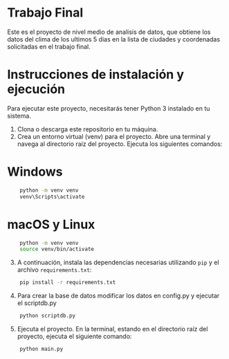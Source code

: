 # Trabajo Final

Este es el proyecto de nivel medio de analisis de datos, que obtiene 
los datos del clima de los ultimos 5 dias en la lista de ciudades y 
coordenadas solicitadas en el trabajo final.

# Instrucciones de instalación y ejecución

Para ejecutar este proyecto, necesitarás tener Python 3 instalado en tu sistema.
1. Clona o descarga este repositorio en tu máquina.
2. Crea un entorno virtual (venv) para el proyecto. Abre una terminal y navega 
al directorio raíz del proyecto. Ejecuta los siguientes comandos:
# Windows
```bash
    python -m venv venv
    venv\Scripts\activate
```
# macOS y Linux
```bash
    python -m venv venv
    source venv/bin/activate
```
3. A continuación, instala las dependencias necesarias utilizando `pip` y el archivo `requirements.txt`:
```bash
    pip install -r requirements.txt
```
4. Para crear la base de datos modificar los datos en config.py y ejecutar el scriptdb.py
```bash
    python scriptdb.py
```
5. Ejecuta el proyecto. En la terminal, estando en el directorio raíz del proyecto, ejecuta el siguiente comando:
```bash
    python main.py
```
